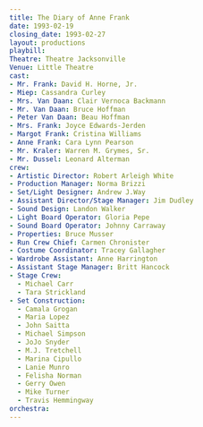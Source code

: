 ```yaml
---
title: The Diary of Anne Frank
date: 1993-02-19
closing_date: 1993-02-27
layout: productions
playbill:
Theatre: Theatre Jacksonville
Venue: Little Theatre
cast:
- Mr. Frank: David H. Horne, Jr.
- Miep: Cassandra Curley
- Mrs. Van Daan: Clair Vernoca Backmann
- Mr. Van Daan: Bruce Hoffman
- Peter Van Daan: Beau Hoffman
- Mrs. Frank: Joyce Edwards-Jerden
- Margot Frank: Cristina Williams
- Anne Frank: Cara Lynn Pearson
- Mr. Kraler: Warren M. Grymes, Sr.
- Mr. Dussel: Leonard Alterman
crew:
- Artistic Director: Robert Arleigh White
- Production Manager: Norma Brizzi
- Set/Light Designer: Andrew J.Way
- Assistant Director/Stage Manager: Jim Dudley
- Sound Design: Landon Walker
- Light Board Operator: Gloria Pepe
- Sound Board Operator: Johnny Carraway
- Properties: Bruce Musser
- Run Crew Chief: Carmen Chronister
- Costume Coordinator: Tracey Gallagher
- Wardrobe Assistant: Anne Harrington
- Assistant Stage Manager: Britt Hancock
- Stage Crew:
  - Michael Carr
  - Tara Strickland
- Set Construction:
  - Camala Grogan
  - Maria Lopez
  - John Saitta
  - Michael Simpson
  - JoJo Snyder
  - M.J. Tretchell
  - Marina Cipullo
  - Lanie Munro
  - Felisha Norman
  - Gerry Owen
  - Mike Turner
  - Travis Hemmingway
orchestra:
---
```

